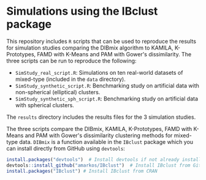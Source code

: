 # Simulations using the IBclust package

This repository includes `R` scripts that can be used to reproduce the results for simulation studies comparing the DIBmix algorithm to KAMILA, K-Prototypes, FAMD with K-Means and PAM with Gower's dissimilarity. The three scripts can be run to reproduce the following:

- `SimStudy_real_script.R`: Simulations on ten real-world datasets of mixed-type (included in the `data` directory).
- `SimStudy_synthetic_script.R`: Benchmarking study on artificial data with non-spherical (elliptical) clusters.
- `SimStudy_synthetic_sph_script.R`: Benchmarking study on artificial data with spherical clusters.

The `results` directory includes the results files for the 3 simulation studies.

The three scripts compare the DIBmix, KAMILA, K-Prototypes, FAMD with K-Means and PAM with Gower's dissimilarity clustering methods for mixed-type data. `DIBmix` is a function available in the `IBclust` package which you can install directly from GitHub using `devtools`:

```r
install.packages("devtools")  # Install devtools if not already installed
devtools::install_github("amarkos/IBclust")  # Install IBclust from GitHub
install.packages("IBclust") # Install IBclust from CRAN
```
